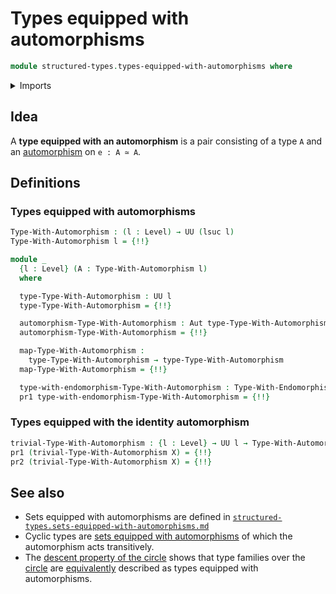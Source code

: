 # Types equipped with automorphisms

```agda
module structured-types.types-equipped-with-automorphisms where
```

<details><summary>Imports</summary>

```agda
open import foundation.automorphisms
open import foundation.dependent-pair-types
open import foundation.equivalences
open import foundation.universe-levels

open import structured-types.types-equipped-with-endomorphisms
```

</details>

## Idea

A **type equipped with an automorphism** is a pair consisting of a type `A` and
an [automorphism](foundation.automorphisms.md) on `e : A ≃ A`.

## Definitions

### Types equipped with automorphisms

```agda
Type-With-Automorphism : (l : Level) → UU (lsuc l)
Type-With-Automorphism l = {!!}

module _
  {l : Level} (A : Type-With-Automorphism l)
  where

  type-Type-With-Automorphism : UU l
  type-Type-With-Automorphism = {!!}

  automorphism-Type-With-Automorphism : Aut type-Type-With-Automorphism
  automorphism-Type-With-Automorphism = {!!}

  map-Type-With-Automorphism :
    type-Type-With-Automorphism → type-Type-With-Automorphism
  map-Type-With-Automorphism = {!!}

  type-with-endomorphism-Type-With-Automorphism : Type-With-Endomorphism l
  pr1 type-with-endomorphism-Type-With-Automorphism = {!!}
```

### Types equipped with the identity automorphism

```agda
trivial-Type-With-Automorphism : {l : Level} → UU l → Type-With-Automorphism l
pr1 (trivial-Type-With-Automorphism X) = {!!}
pr2 (trivial-Type-With-Automorphism X) = {!!}
```

## See also

- Sets equipped with automorphisms are defined in
  [`structured-types.sets-equipped-with-automorphisms.md`](structured-types.sets-equipped-with-automorphisms.md)
- Cyclic types are
  [sets equipped with automorphisms](structured-types.sets-equipped-with-automorphisms.md)
  of which the automorphism acts transitively.
- The
  [descent property of the circle](synthetic-homotopy-theory.descent-circle.md)
  shows that type families over the
  [circle](synthetic-homotopy-theory.circle.md) are
  [equivalently](foundation.equivalences.md) described as types equipped with
  automorphisms.
